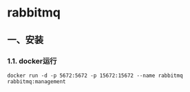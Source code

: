 # rabbitmq

## 一、安装

### 1.1. docker运行
```text
docker run -d -p 5672:5672 -p 15672:15672 --name rabbitmq rabbitmq:management
```

